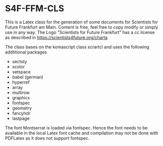 # S4F-FFM-CLS

This is a Latex class for the generation of some documents for Scientists for Future Frankfurt am Main. Content is free, feel free to copy modify or simply use in any way. The Logo "Scientists for Future Frankfurt" has a cc license as described in https://scientists4future.org/charta

The class bases on the komascript class scrartcl and uses the following addtitional packages 

- sectsty
- xcolor
- setspace
- babel (german)
- hyperref
- array
- multirow
- graphicx
- fontspec
- geometry
- fancyhdr
- lastpage

The font Montserrat is loaded via fontspec. Hence the font needs to be available in the local Latex font cache and compilation may not be done with PDFLatex as it does not support fontspec. 
